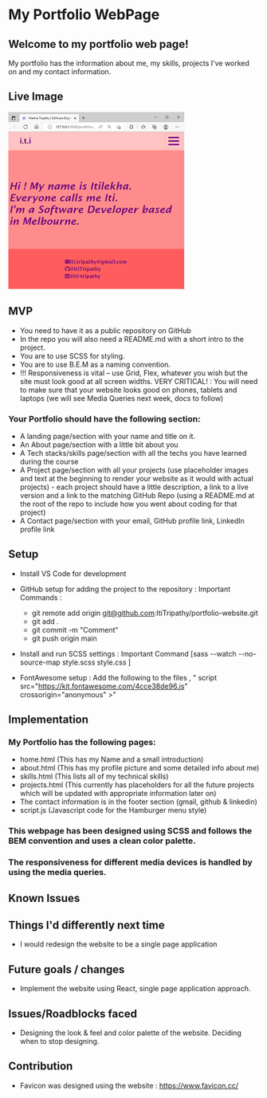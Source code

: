 # My Portfolio WebPage

## Welcome to my portfolio web page!

My portfolio has the information about me, my skills, projects I've worked on and my contact information.

## Live Image

![TargetImage](./images/live-image.png)

## MVP

-   You need to have it as a public repository on GitHub
-   In the repo you will also need a README.md with a short intro to the project.
-   You are to use SCSS for styling.
-   You are to use B.E.M as a naming convention.
-   !!! Responsiveness is vital – use Grid, Flex, whatever you wish but the site must look good at all screen widths. VERY CRITICAL! : You will need to make sure that your website looks good on phones, tablets and laptops (we will see Media Queries next week, docs to follow)

### Your Portfolio should have the following section:

-   A landing page/section with your name and title on it.
-   An About page/section with a little bit about you
-   A Tech stacks/skills page/section with all the techs you have learned during the course
-   A Project page/section with all your projects (use placeholder images and text at the beginning to render your website as it would with actual projects) - each project should have a little description, a link to a live version and a link to the matching GitHub Repo (using a README.md at the root of the repo to include how you went about coding for that project)
-   A Contact page/section with your email, GitHub profile link, LinkedIn profile link

## Setup

-   Install VS Code for development
-   GitHub setup for adding the project to the repository : Important Commands :

    -   git remote add origin git@github.com:ItiTripathy/portfolio-website.git
    -   git add .
    -   git commit -m "Comment"
    -   git push origin main

-   Install and run SCSS settings : Important Command [sass --watch --no-source-map style.scss style.css ]

-   FontAwesome setup : Add the following to the files , "
    script src="https://kit.fontawesome.com/4cce38de96.js"
    crossorigin="anonymous" >"

## Implementation

### My Portfolio has the following pages:

-   home.html (This has my Name and a small introduction)
-   about.html (This has my profile picture and some detailed info about me)
-   skills.html (This lists all of my technical skills)
-   projects.html (This currently has placeholders for all the future projects which will be updated with appropriate information later on)
-   The contact information is in the footer section (gmail, github & linkedin)
-   script.js (Javascript code for the Hamburger menu style)

### This webpage has been designed using SCSS and follows the BEM convention and uses a clean color palette.

### The responsiveness for different media devices is handled by using the media queries.

## Known Issues

## Things I'd differently next time

-   I would redesign the website to be a single page application

## Future goals / changes

-   Implement the website using React, single page application approach.

## Issues/Roadblocks faced

-   Designing the look & feel and color palette of the website. Deciding when to stop designing.

## Contribution

-   Favicon was designed using the website : https://www.favicon.cc/
